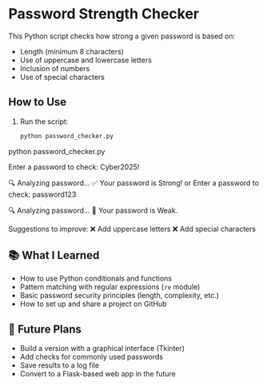 # Password Strength Checker

This Python script checks how strong a given password is based on:

- Length (minimum 8 characters)
- Use of uppercase and lowercase letters
- Inclusion of numbers
- Use of special characters

##  How to Use

1. Run the script:
   ```bash
   python password_checker.py
python password_checker.py

Enter a password to check: Cyber2025!

🔍 Analyzing password...
✅ Your password is Strong!
or
Enter a password to check: password123

🔍 Analyzing password...
🔴 Your password is Weak.

Suggestions to improve:
❌ Add uppercase letters
❌ Add special characters

## 📚 What I Learned

- How to use Python conditionals and functions
- Pattern matching with regular expressions (`re` module)
- Basic password security principles (length, complexity, etc.)
- How to set up and share a project on GitHub

## 🚀 Future Plans

- Build a version with a graphical interface (Tkinter)
- Add checks for commonly used passwords
- Save results to a log file
- Convert to a Flask-based web app in the future
